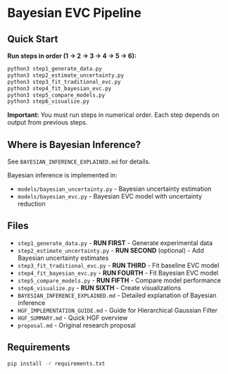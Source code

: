 # Bayesian EVC Pipeline

## Quick Start

**Run steps in order (1 → 2 → 3 → 4 → 5 → 6):**

```bash
python3 step1_generate_data.py
python3 step2_estimate_uncertainty.py
python3 step3_fit_traditional_evc.py
python3 step4_fit_bayesian_evc.py
python3 step5_compare_models.py
python3 step6_visualize.py
```

**Important:** You must run steps in numerical order. Each step depends on output from previous steps.

## Where is Bayesian Inference?

See `BAYESIAN_INFERENCE_EXPLAINED.md` for details.

Bayesian inference is implemented in:
- `models/bayesian_uncertainty.py` - Bayesian uncertainty estimation
- `models/bayesian_evc.py` - Bayesian EVC model with uncertainty reduction

## Files

- `step1_generate_data.py` - **RUN FIRST** - Generate experimental data
- `step2_estimate_uncertainty.py` - **RUN SECOND** (optional) - Add Bayesian uncertainty estimates
- `step3_fit_traditional_evc.py` - **RUN THIRD** - Fit baseline EVC model
- `step4_fit_bayesian_evc.py` - **RUN FOURTH** - Fit Bayesian EVC model
- `step5_compare_models.py` - **RUN FIFTH** - Compare model performance
- `step6_visualize.py` - **RUN SIXTH** - Create visualizations
- `BAYESIAN_INFERENCE_EXPLAINED.md` - Detailed explanation of Bayesian inference
- `HGF_IMPLEMENTATION_GUIDE.md` - Guide for Hierarchical Gaussian Filter
- `HGF_SUMMARY.md` - Quick HGF overview
- `proposal.md` - Original research proposal

## Requirements

```bash
pip install -r requirements.txt
```

